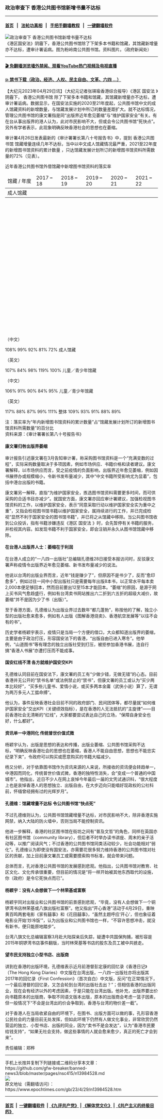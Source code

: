 ### 政治审查下 香港公共图书馆新增书量不达标
------------------------

#### [首页](https://github.com/gfw-breaker/banned-news3/blob/master/README.md) &nbsp;&nbsp;|&nbsp;&nbsp; [法轮功真相](https://github.com/begood0513/basic/blob/master/README.md)  &nbsp;&nbsp;|&nbsp;&nbsp; [手把手翻墙教程](https://github.com/gfw-breaker/guides/wiki)  &nbsp;&nbsp;|&nbsp;&nbsp; [一键翻墙软件](https://github.com/gfw-breaker/nogfw/blob/master/README.md)  



<div><img alt="政治审查下 香港公共图书馆新增书量不达标" class="attachment-djy_600_400 size-djy_600_400 wp-post-image" src="https://i.epochtimes.com/assets/uploads/2023/04/id13984534-05656b50bb71a9007a62d10ae471f9de-600x400.jpg"/>
<div class="caption">
 《港区国安法》阴霾下，香港公共图书馆除了下架多本书籍和馆藏，其馆藏新增量亦不达标，遭审计署诟病。图为粉岭南公共图书馆。资料图片。（政府新闻处）
</div></div><hr/>

#### [ 🎬  免翻墙浏览墙外禁闻、观看YouTube热门视频及电视直播](https://github.com/gfw-breaker/HelloWorld)

#### [ 💥  禁书下载（政治、经济、人权、民主自由、文革、六四 ...）](https://github.com/gfw-breaker/books/blob/master/README.md)

<div><p>
 【大纪元2023年04月29日讯】（大纪元记者张瑛瑜香港综合报导）《港区
 <ok href="https://www.epochtimes.com/gb/tag/%E5%9B%BD%E5%AE%89%E6%B3%95.html">
  国安法
 </ok>
 》阴霾下，
 <ok href="https://www.epochtimes.com/gb/tag/%E9%A6%99%E6%B8%AF%E5%85%AC%E5%85%B1%E5%9B%BE%E4%B9%A6%E9%A6%86.html">
  香港公共图书馆
 </ok>
 除了下架多本书籍和馆藏，其馆藏新增量亦不达标，遭审计署诟病。数据显示，在国安法实施的2020至21年度起，公共图书馆中文的成人馆藏资料的新增数量，与馆藏发展计划中所订的数量差距扩大。就不达标情况，管理公共图书馆的康文署指是同“出版界近年愈见萎缩”与“维护国家安全”有关。有在台从事出版界的港人认为，此对市民影响不大，但或会令公共图书馆“死快点”。另外有学者表示，此现象明确反映香港社会的思想也在萎缩。
</p>
<p>
 审计署4月26日发表最新的《审计署署长第八十号报告书》中，提到
 <ok href="https://www.epochtimes.com/gb/tag/%E9%A6%99%E6%B8%AF%E5%85%AC%E5%85%B1%E5%9B%BE%E4%B9%A6%E9%A6%86.html">
  香港公共图书馆
 </ok>
 馆藏增量连续几年不达标，当中以中文成人馆藏情况最严重，2021至22年度的新增图书馆资料的累计数量 ，只达馆藏发展计划所订的新增图书馆资料所需数量的72%（见表）。
</p>
<p>
 近年香港公共图书馆外借馆藏中新增图书馆资料的落实率
</p>
<table style="height: 518px;" width="602">
 <thead>
  <tr>
   <td width="158">
    馆藏 / 年度
   </td>
   <td width="97">
    2017
    <strong>
     –
    </strong>
    18
   </td>
   <td width="97">
    2018
    <strong>
     –
    </strong>
    19
   </td>
   <td width="97">
    2019
    <strong>
     –
    </strong>
    20
   </td>
   <td width="97">
    2020
    <strong>
     –
    </strong>
    21
   </td>
   <td width="97">
    2021
    <strong>
     –
    </strong>
    22
   </td>
  </tr>
 </thead>
 <tbody>
  <tr>
   <td width="158">
    成人馆藏
   </td>
  </tr>
 </tbody>
</table>
<p>
 （中文）
</p>
<td width="97">
 108%
</td>
<td width="97">
 99%
</td>
<td width="97">
 92%
</td>
<td width="97">
 81%
</td>
<td width="97">
 72%
</td>
<tr>
 <td width="158">
  成人馆藏
 </td>
</tr>
<p>
 （英文）
</p>
<td width="97">
 107%
</td>
<td width="97">
 84%
</td>
<td width="97">
 98%
</td>
<td width="97">
 119%
</td>
<td width="97">
 100%
</td>
<tr>
 <td width="158">
  儿童／青少年馆藏
 </td>
</tr>
<p>
 （中文）
</p>
<td width="97">
 106%
</td>
<td width="97">
 91%
</td>
<td width="97">
 90%
</td>
<td width="97">
 84%
</td>
<td width="97">
 95%
</td>
<tr>
 <td width="158">
  儿童／青少年馆藏
 </td>
</tr>
<p>
 （英文）
</p>
<td width="97">
 117%
</td>
<td width="97">
 88%
</td>
<td width="97">
 87%
</td>
<td width="97">
 99%
</td>
<td width="97">
 111%
</td>
<tr>
 <td width="158">
  整体
 </td>
 <td width="97">
  109%
 </td>
 <td width="97">
  93%
 </td>
 <td width="97">
  91%
 </td>
 <td width="97">
  88%
 </td>
 <td width="97">
  89%
 </td>
</tr>
<p>
 注：落实率为“年内新增图书馆资料的累计数量”占“馆藏发展计划所订的新增图书馆资料所需数量”的百分比
 <br/>
 资料来源：《审计署署长第八十号报告书》
</p>
<h4>
 康文署归咎出版界萎缩
</h4>
<p>
 审计报告引述康文署在3月告知审计署，称采购图书馆资料是一个“充满变数的过程”，实际采购数量取决于多项因素，例如市场供应、书籍价格和读者建议。康文署解释，以市场供应而言，受之前疫情的负面影响，出版界近年愈见萎缩，例如因书展停办或规模缩小，令新书发布量减少，其中“中文书籍所受影响尤为显着”，包括中港台出版的书籍。
</p>
<p>
 康文署另一解释，直指“为维护国家安全，拣选图书馆资料需要更多时间，而可供采购的合适书目亦减少”。就国安方面，康文署亦回应审计署建议，加强检视图书馆资料的工作，以维护国家安全，表示“同意采取行动以维护国家安全实为重中之重”，又指会检视图书馆书籍以维护国家安全，属持续进行的工作，并已完成检视“显然不利于国家安全的图书馆书籍”，并已将之从馆藏中移除。当公共图书馆收到公众投诉，指有书籍涉嫌违反《港区
 <ok href="https://www.epochtimes.com/gb/tag/%E5%9B%BD%E5%AE%89%E6%B3%95.html">
  国安法
 </ok>
 》时，会先暂停有关书籍的服务，并检视其内容。如发现书籍不利于国家安全，即会注销并永久从图书馆馆藏中移除。
</p>
<h4>
 在台港人出版界人士：萎缩在于利润
</h4>
<p>
 在台港人成立的“一八四一出版社”总编辑孔德维28日接受本报访问时，反驳康文署声称疫情令出版界近年愈见萎缩、新书发布量减少的说法。
</p>
<p>
 他说以台湾的出版业界而言，近年“钱是赚少了”，但原因不是书少了，反而“愈印愈多”，例如过往一间中小型出版社只是需要每年出版8本书，以正常水平每本卖2,000本便足够回本，然而目前要出12至15本才能回本。“萎缩”的原因，是源于网上买书风气愈趋盛行，例如有台湾卖书网站推出六二折到六五折的超级大减价，故萎缩“并不是因为少了书（出版）”。
</p>
<p>
 至于香港方面，孔德维认为出版业界过去数年“都几蓬勃”，称按他的了解，独立小型的出版社愈来愈多，例如有人出版《图解香港烧卖》、香港航空发展等“以往不会有的书”。
</p>
<p>
 历史学者杨颖宇表示，疫情只是当局一个方便的借口，大众都知道出版界的萎缩，主要是由于政治打压，形容国安法下的香港，“出版自由已进入寒冬”。他举例，“山道图书”等有理念的独立出版社受到打压，被拒参加香港书展，连自行搞“香港人书展”亦遭打压而不能成事。
</p>
<h4>
 国安红线不清 各方就维护国安交KPI
</h4>
<p>
 孔德维认同目前在国安法下，康文署的员工有“少做少错，无做无错”的心态。目前香港并无公开的“禁书名单”或法例禁止的“禁书”，但康文署的员工或认为“买少两本比较好”，“买多些儿童书、爱情小说，或买多两本金庸（武侠小说）算了，无谓为两万多元人工揾命搏”。
</p>
<p>
 他认为，事件反映香港社会目前不同的政府部门、民间团体等，都尽量就“如何维护国家安全”交出KPI（关键绩效指标），是在香港的人无法抵抗的“主旋律”——目前香港社会无清晰的“红线”，大家都要尝试表达自己的立场，“保障自身安全也好，什么都好”。
</p>
<h4>
 资讯单一中港同化 传统普世价值式微
</h4>
<p>
 杨颖宇认为，出版是思想的表达和传播，出版业萎缩、公共图书馆采购不达标，“明确反映香港社会的思想也在萎缩，香港人不能自由思想，思想也不能忠实纪录下来”，令政府可以购买或愿意购买的书籍大幅减少。
</p>
<p>
 杨又分析，对于依靠图书馆作为资讯来源的人来说，所接收的资讯便会转趋单一，中港因而同化，传统普世价值式微，香港的独特性消失，会“变成一个普通的中国城市”。他指出，近日不少人在网上哀悼今年最后一届的文凭试通识科，“很大程度上也是哀悼香港人的思想独立、出版自由，在大步迈向只能唱好现政权的公社科前，怀缅曾经拥有过的光辉岁月”。
</p>
<h4>
 孔德维：馆藏增量不达标 令公共图书馆“快点死”
</h4>
<p>
 不过孔德维则认为，公共图书馆馆藏增量不达标，对市民影响不大，除非香港实施网禁，纳入大陆的防火墙中，否则当局不能控制资讯。
</p>
<p>
 他进一步解释，香港的社区图书馆在街坊之间有“普及文哲”的角色，同样在英国亦有社区图书馆（community library），但后者不时举办读书讲座、周末的亲子活动等，以推广阅读风气；不过香港的公共图书馆同类活动较少，社会功能相对“弱化”。孔德维认为即使没有国安法，亦需要花很多努力维持香港的公共图书馆对社区的贡献，加上目前康文署员工或需要摸索购书标准，就会带来问题。
</p>
<p>
 总体而言，孔对香港公共图书馆的发展感到悲观。他指出，公共图书馆对教育、社区文化、文化传承很重要，但目前的情况是“将一样开始被其他东西取代的设施，你（政府）是令它死快点而已”。
</p>
<h4>
 杨颖宇：没有人会想做下一个林荣基或富察
</h4>
<p>
 杨颖宇同对出版业和公共图书馆的前景感到悲观，“毕竟，没有人会想做下一个铜锣湾书店林荣基或八旗出版社富察”。他又指出“开心香港”活动于4月29日，重映黄百鸣两套电影《家有囍事》和《花田囍事》，“虽然主题呼应‘开心’，但也象征着电影业开始‘炒冷饭’”，认为出版业和公共图书馆也一样，“不容许思想冲击，就没有新书，便只能原地踏步”。
</p>
<p>
 台湾八旗文化总编辑富察3月赴大陆探亲后失踪，疑遭中共国保拘捕，被形容是2015年铜锣湾书店事件翻版，当时林荣基等书店的股东及员工被中共掳走。
</p>
<h4>
 望市民支持独立小型书店、出版商
</h4>
<p>
 讲到在香港的出版环境，孔德维表示近月前港督彭定康的回忆录《香港日记》（The Hong Kong Diaries）中文版在台湾出版，一八四一出版社亦将出版其2017年的回忆录《First Confession》（首次自白）中文版，反问“在正常情况下，一个最后港督的回忆录，又怎会轮到台湾的出版社去出？”；但相信香港的出版同业，现在会有经济以外的考虑因素，于是只能在台湾出版。他补充，出版界要出价向书籍原本的出版商，争取不同语文版本出版，原本的出版商会考虑一篮子因素，但一般情况下“不会是台湾出的价会争取到，香港与台湾的物价差一截”。
</p>
<p>
 对于香港人在当局收紧自由的环境下，在图书、出版方面可以做的事，孔形容香港公民社会的力量目前无处发挥，但如此环境下仍然有人做文化事业，非常欣赏仍然营运的独立、小型书店、出版的同业，因为“卖书不是会发达”，认为“香港市民要给钱支持”，“如果无社会支持，做这些事情的人就会愈来愈少，真正的死亡才会到来”。
</p>
<p>
 责任编辑：郑桦
</p>
</div>
<hr/>
手机上长按并复制下列链接或二维码分享本文章：<br/>
https://github.com/gfw-breaker/banned-news3/blob/master/pages/nsc415/n13984528.md <br/>
<a href='https://github.com/gfw-breaker/banned-news3/blob/master/pages/nsc415/n13984528.md'><img src='https://github.com/gfw-breaker/banned-news3/blob/master/pages/nsc415/n13984528.md.png'/></a> <br/>
原文地址（需翻墙访问）：https://www.epochtimes.com/gb/23/4/29/n13984528.htm


------------------------
#### [首页](https://github.com/gfw-breaker/banned-news3/blob/master/README.md) &nbsp;|&nbsp; [一键翻墙软件](https://github.com/gfw-breaker/nogfw/blob/master/README.md) &nbsp;| [《九评共产党》](https://github.com/gfw-breaker/9ping.md/blob/master/README.md#九评之一评共产党是什么) | [《解体党文化》](https://github.com/gfw-breaker/jtdwh.md/blob/master/README.md) | [《共产主义的终极目的》](https://github.com/gfw-breaker/gczydzjmd.md/blob/master/README.md)


<img src='http://gfw-breaker.win/banned-news3/pages/nsc415/n13984528.md' width='0px' height='0px'/>